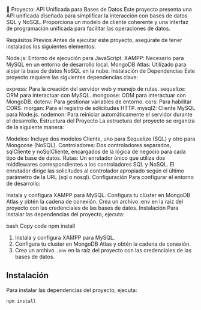 🚀 Proyecto: API Unificada para Bases de Datos
Este proyecto presenta una API unificada diseñada para simplificar la interacción con bases de datos SQL y NoSQL. Proporciona un modelo de cliente coherente y una interfaz de programación unificada para facilitar las operaciones de datos.

Requisitos Previos
Antes de ejecutar este proyecto, asegúrate de tener instalados los siguientes elementos:

Node.js: Entorno de ejecución para JavaScript.
XAMPP: Necesario para MySQL en un entorno de desarrollo local.
MongoDB Atlas: Utilizado para alojar la base de datos NoSQL en la nube.
Instalación de Dependencias
Este proyecto requiere las siguientes dependencias clave:

express: Para la creación del servidor web y manejo de rutas.
sequelize: ORM para interactuar con MySQL.
mongoose: ODM para interactuar con MongoDB.
dotenv: Para gestionar variables de entorno.
cors: Para habilitar CORS.
morgan: Para el registro de solicitudes HTTP.
mysql2: Cliente MySQL para Node.js.
nodemon: Para reiniciar automáticamente el servidor durante el desarrollo.
Estructura del Proyecto
La estructura del proyecto se organiza de la siguiente manera:

Modelos: Incluye dos modelos Cliente, uno para Sequelize (SQL) y otro para Mongoose (NoSQL).
Controladores: Dos controladores separados, sqlCliente y noSqlCliente, encargados de la lógica de negocio para cada tipo de base de datos.
Rutas: Un enrutador único que utiliza dos middlewares correspondientes a los controladores SQL y NoSQL. El enrutador dirige las solicitudes al controlador apropiado según el último parámetro de la URL (sql o nosql).
Configuración
Para configurar el entorno de desarrollo:

Instala y configura XAMPP para MySQL.
Configura tu clúster en MongoDB Atlas y obtén la cadena de conexión.
Crea un archivo .env en la raíz del proyecto con las credenciales de las bases de datos.
Instalación
Para instalar las dependencias del proyecto, ejecuta:

bash
Copy code
npm install

1. Instala y configura XAMPP para MySQL.
2. Configura tu cluster en MongoDB Atlas y obtén la cadena de conexión.
3. Crea un archivo `.env` en la raíz del proyecto con las credenciales de las bases de datos.

## Instalación

Para instalar las dependencias del proyecto, ejecuta:

```bash
npm install
